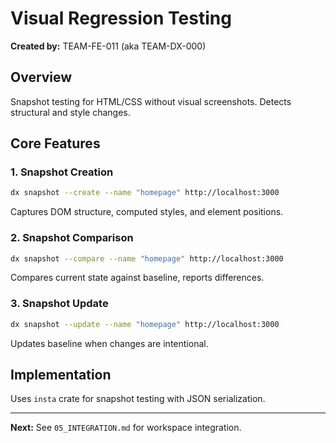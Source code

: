 # Visual Regression Testing

**Created by:** TEAM-FE-011 (aka TEAM-DX-000)

## Overview

Snapshot testing for HTML/CSS without visual screenshots. Detects structural and style changes.

## Core Features

### 1. Snapshot Creation

```bash
dx snapshot --create --name "homepage" http://localhost:3000
```

Captures DOM structure, computed styles, and element positions.

### 2. Snapshot Comparison

```bash
dx snapshot --compare --name "homepage" http://localhost:3000
```

Compares current state against baseline, reports differences.

### 3. Snapshot Update

```bash
dx snapshot --update --name "homepage" http://localhost:3000
```

Updates baseline when changes are intentional.

## Implementation

Uses `insta` crate for snapshot testing with JSON serialization.

---

**Next:** See `05_INTEGRATION.md` for workspace integration.
